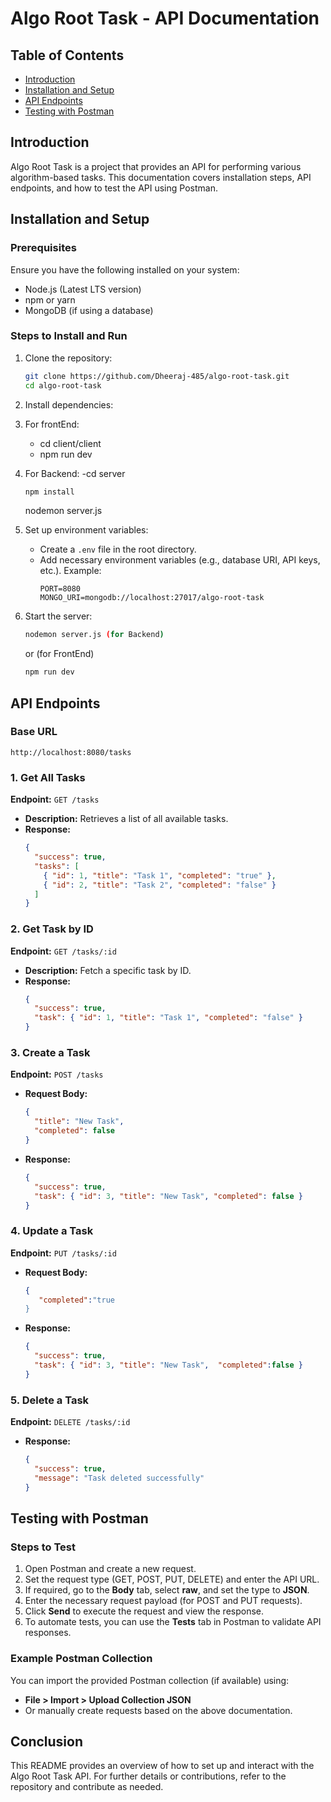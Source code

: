 # Algo Root Task - API Documentation

## Table of Contents
- [Introduction](#introduction)
- [Installation and Setup](#installation-and-setup)
- [API Endpoints](#api-endpoints)
- [Testing with Postman](#testing-with-postman)

## Introduction
Algo Root Task is a project that provides an API for performing various algorithm-based tasks. This documentation covers installation steps, API endpoints, and how to test the API using Postman.

## Installation and Setup

### Prerequisites
Ensure you have the following installed on your system:
- Node.js (Latest LTS version)
- npm or yarn
- MongoDB (if using a database)

### Steps to Install and Run
1. Clone the repository:
   ```sh
   git clone https://github.com/Dheeraj-485/algo-root-task.git
   cd algo-root-task

   
   ```
2. Install dependencies:
3. For frontEnd:
   - cd client/client
   - npm run dev
4. For Backend:
  -cd server
   
    ```sh
   npm install
   ```
    nodemon server.js
   
6. Set up environment variables:
   - Create a `.env` file in the root directory.
   - Add necessary environment variables (e.g., database URI, API keys, etc.). Example:
     ```env
     PORT=8080
     MONGO_URI=mongodb://localhost:27017/algo-root-task
     ```
7. Start the server:
   ```sh
   nodemon server.js (for Backend)
   ```
   or (for FrontEnd)
   ```sh
   npm run dev
   ```

## API Endpoints

### Base URL
```
http://localhost:8080/tasks
```

### 1. Get All Tasks
**Endpoint:** `GET /tasks`
- **Description:** Retrieves a list of all available tasks.
- **Response:**
  ```json
  {
    "success": true,
    "tasks": [
      { "id": 1, "title": "Task 1", "completed": "true" },
      { "id": 2, "title": "Task 2", "completed": "false" }
    ]
  }
  ```

### 2. Get Task by ID
**Endpoint:** `GET /tasks/:id`
- **Description:** Fetch a specific task by ID.
- **Response:**
  ```json
  {
    "success": true,
    "task": { "id": 1, "title": "Task 1", "completed": "false" }
  }
  ```

### 3. Create a Task
**Endpoint:** `POST /tasks`
- **Request Body:**
  ```json
  {
    "title": "New Task",
    "completed": false
  }
  ```
- **Response:**
  ```json
  {
    "success": true,
    "task": { "id": 3, "title": "New Task", "completed": false }
  }
  ```

### 4. Update a Task
**Endpoint:** `PUT /tasks/:id`
- **Request Body:**
  ```json
  {
     "completed":"true
  }
  ```
- **Response:**
  ```json
  {
    "success": true,
    "task": { "id": 3, "title": "New Task",  "completed":false }
  }
  ```

### 5. Delete a Task
**Endpoint:** `DELETE /tasks/:id`
- **Response:**
  ```json
  {
    "success": true,
    "message": "Task deleted successfully"
  }
  ```

## Testing with Postman

### Steps to Test
1. Open Postman and create a new request.
2. Set the request type (GET, POST, PUT, DELETE) and enter the API URL.
3. If required, go to the **Body** tab, select **raw**, and set the type to **JSON**.
4. Enter the necessary request payload (for POST and PUT requests).
5. Click **Send** to execute the request and view the response.
6. To automate tests, you can use the **Tests** tab in Postman to validate API responses.

### Example Postman Collection
You can import the provided Postman collection (if available) using:
- **File > Import > Upload Collection JSON**
- Or manually create requests based on the above documentation.

## Conclusion
This README provides an overview of how to set up and interact with the Algo Root Task API. For further details or contributions, refer to the repository and contribute as needed.

